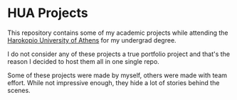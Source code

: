 # HUA Projects

This repository contains some of my academic projects while attending the [Harokopio University of Athens](https://www.dit.hua.gr) for my undergrad degree.

I do not consider any of these projects a true portfolio project and that's the reason I decided to host them all in one single repo. 

Some of these projects were made by myself, others were made with team effort. While not impressive enough, they hide a lot of stories behind the scenes.